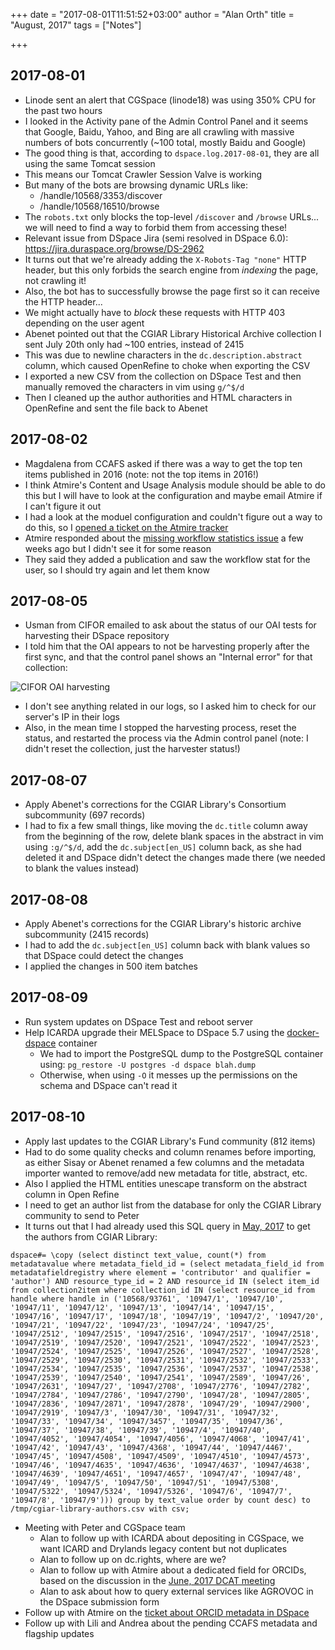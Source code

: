 +++
date = "2017-08-01T11:51:52+03:00"
author = "Alan Orth"
title = "August, 2017"
tags = ["Notes"]

+++
## 2017-08-01

- Linode sent an alert that CGSpace (linode18) was using 350% CPU for the past two hours
- I looked in the Activity pane of the Admin Control Panel and it seems that Google, Baidu, Yahoo, and Bing are all crawling with massive numbers of bots concurrently (~100 total, mostly Baidu and Google)
- The good thing is that, according to `dspace.log.2017-08-01`, they are all using the same Tomcat session
- This means our Tomcat Crawler Session Valve is working
- But many of the bots are browsing dynamic URLs like:
  - /handle/10568/3353/discover
  - /handle/10568/16510/browse
- The `robots.txt` only blocks the top-level `/discover` and `/browse` URLs... we will need to find a way to forbid them from accessing these!
- Relevant issue from DSpace Jira (semi resolved in DSpace 6.0): https://jira.duraspace.org/browse/DS-2962
- It turns out that we're already adding the `X-Robots-Tag "none"` HTTP header, but this only forbids the search engine from _indexing_ the page, not crawling it!
- Also, the bot has to successfully browse the page first so it can receive the HTTP header...
- We might actually have to _block_ these requests with HTTP 403 depending on the user agent
- Abenet pointed out that the CGIAR Library Historical Archive collection I sent July 20th only had ~100 entries, instead of 2415
- This was due to newline characters in the `dc.description.abstract` column, which caused OpenRefine to choke when exporting the CSV
- I exported a new CSV from the collection on DSpace Test and then manually removed the characters in vim using `g/^$/d`
- Then I cleaned up the author authorities and HTML characters in OpenRefine and sent the file back to Abenet

<!--more-->

## 2017-08-02

- Magdalena from CCAFS asked if there was a way to get the top ten items published in 2016 (note: not the top items in 2016!)
- I think Atmire's Content and Usage Analysis module should be able to do this but I will have to look at the configuration and maybe email Atmire if I can't figure it out
- I had a look at the moduel configuration and couldn't figure out a way to do this, so I [opened a ticket on the Atmire tracker](https://tracker.atmire.com/tickets-cgiar-ilri/view-tickets)
- Atmire responded about the [missing workflow statistics issue](https://tracker.atmire.com/tickets-cgiar-ilri/view-ticket?id=500) a few weeks ago but I didn't see it for some reason
- They said they added a publication and saw the workflow stat for the user, so I should try again and let them know

## 2017-08-05

- Usman from CIFOR emailed to ask about the status of our OAI tests for harvesting their DSpace repository
- I told him that the OAI appears to not be harvesting properly after the first sync, and that the control panel shows an "Internal error" for that collection:

![CIFOR OAI harvesting](/cgspace-notes/2017/08/cifor-oai-harvesting.png)

- I don't see anything related in our logs, so I asked him to check for our server's IP in their logs
- Also, in the mean time I stopped the harvesting process, reset the status, and restarted the process via the Admin control panel (note: I didn't reset the collection, just the harvester status!)

## 2017-08-07

- Apply Abenet's corrections for the CGIAR Library's Consortium subcommunity (697 records)
- I had to fix a few small things, like moving the `dc.title` column away from the beginning of the row, delete blank spaces in the abstract in vim using `:g/^$/d`, add the `dc.subject[en_US]` column back, as she had deleted it and DSpace didn't detect the changes made there (we needed to blank the values instead)

## 2017-08-08

- Apply Abenet's corrections for the CGIAR Library's historic archive subcommunity (2415 records)
- I had to add the `dc.subject[en_US]` column back with blank values so that DSpace could detect the changes
- I applied the changes in 500 item batches

## 2017-08-09

- Run system updates on DSpace Test and reboot server
- Help ICARDA upgrade their MELSpace to DSpace 5.7 using the [docker-dspace](https://github.com/alanorth/docker-dspace) container
  - We had to import the PostgreSQL dump to the PostgreSQL container using: `pg_restore -U postgres -d dspace blah.dump`
  - Otherwise, when using `-O` it messes up the permissions on the schema and DSpace can't read it

## 2017-08-10

- Apply last updates to the CGIAR Library's Fund community (812 items)
- Had to do some quality checks and column renames before importing, as either Sisay or Abenet renamed a few columns and the metadata importer wanted to remove/add new metadata for title, abstract, etc.
- Also I applied the HTML entities unescape transform on the abstract column in Open Refine
- I need to get an author list from the database for only the CGIAR Library community to send to Peter
- It turns out that I had already used this SQL query in [May, 2017](/cgspace-notes/2017-05) to get the authors from CGIAR Library:

```
dspace#= \copy (select distinct text_value, count(*) from metadatavalue where metadata_field_id = (select metadata_field_id from metadatafieldregistry where element = 'contributor' and qualifier = 'author') AND resource_type_id = 2 AND resource_id IN (select item_id from collection2item where collection_id IN (select resource_id from handle where handle in ('10568/93761', '10947/1', '10947/10', '10947/11', '10947/12', '10947/13', '10947/14', '10947/15', '10947/16', '10947/17', '10947/18', '10947/19', '10947/2', '10947/20', '10947/21', '10947/22', '10947/23', '10947/24', '10947/25', '10947/2512', '10947/2515', '10947/2516', '10947/2517', '10947/2518', '10947/2519', '10947/2520', '10947/2521', '10947/2522', '10947/2523', '10947/2524', '10947/2525', '10947/2526', '10947/2527', '10947/2528', '10947/2529', '10947/2530', '10947/2531', '10947/2532', '10947/2533', '10947/2534', '10947/2535', '10947/2536', '10947/2537', '10947/2538', '10947/2539', '10947/2540', '10947/2541', '10947/2589', '10947/26', '10947/2631', '10947/27', '10947/2708', '10947/2776', '10947/2782', '10947/2784', '10947/2786', '10947/2790', '10947/28', '10947/2805', '10947/2836', '10947/2871', '10947/2878', '10947/29', '10947/2900', '10947/2919', '10947/3', '10947/30', '10947/31', '10947/32', '10947/33', '10947/34', '10947/3457', '10947/35', '10947/36', '10947/37', '10947/38', '10947/39', '10947/4', '10947/40', '10947/4052', '10947/4054', '10947/4056', '10947/4068', '10947/41', '10947/42', '10947/43', '10947/4368', '10947/44', '10947/4467', '10947/45', '10947/4508', '10947/4509', '10947/4510', '10947/4573', '10947/46', '10947/4635', '10947/4636', '10947/4637', '10947/4638', '10947/4639', '10947/4651', '10947/4657', '10947/47', '10947/48', '10947/49', '10947/5', '10947/50', '10947/51', '10947/5308', '10947/5322', '10947/5324', '10947/5326', '10947/6', '10947/7', '10947/8', '10947/9'))) group by text_value order by count desc) to /tmp/cgiar-library-authors.csv with csv;
```

- Meeting with Peter and CGSpace team
  - Alan to follow up with ICARDA about depositing in CGSpace, we want ICARD and Drylands legacy content but not duplicates
  - Alan to follow up on dc.rights, where are we?
  - Alan to follow up with Atmire about a dedicated field for ORCIDs, based on the discussion in the [June, 2017 DCAT meeting](https://wiki.duraspace.org/display/cmtygp/DCAT+Meeting+June+2017)
  - Alan to ask about how to query external services like AGROVOC in the DSpace submission form
- Follow up with Atmire on the [ticket about ORCID metadata in DSpace](https://tracker.atmire.com/tickets-cgiar-ilri/view-ticket?id=510)
- Follow up with Lili and Andrea about the pending CCAFS metadata and flagship updates
